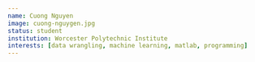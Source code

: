 ```yaml
---
name: Cuong Nguyen
image: cuong-nguygen.jpg
status: student
institution: Worcester Polytechnic Institute
interests: [data wrangling, machine learning, matlab, programming]
---
```

